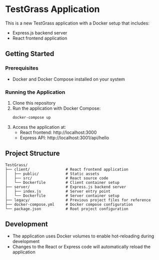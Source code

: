 # TestGrass Application

This is a new TestGrass application with a Docker setup that includes:
- Express.js backend server
- React frontend application

## Getting Started

### Prerequisites
- Docker and Docker Compose installed on your system

### Running the Application

1. Clone this repository
2. Run the application with Docker Compose:
   ```bash
   docker-compose up
   ```
3. Access the application at:
   - React frontend: http://localhost:3000
   - Express API: http://localhost:3001/api/hello

## Project Structure

```
TestGrass/
├── client/                # React frontend application
│   ├── public/            # Static assets
│   ├── src/               # React source code
│   └── Dockerfile         # Client container setup
├── server/                # Express.js backend server
│   ├── index.js           # Server entry point
│   └── Dockerfile         # Server container setup
├── legacy/                # Previous project files for reference
├── docker-compose.yml     # Docker compose configuration
└── package.json           # Root project configuration
```

## Development

- The application uses Docker volumes to enable hot-reloading during development
- Changes to the React or Express code will automatically reload the application
